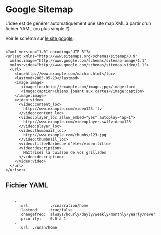 # Google Sitemap

L'idée est de générer automatiquement une site map XML à partir d'un fichier YAML (ou plus simple ?).

Voir le schéma sur [le site google](http://www.sitemaps.org/protocol.html).

~~~

<?xml version="1.0" encoding="UTF-8"?>
<urlset xmlns="http://www.sitemaps.org/schemas/sitemap/0.9"
  xmlns:image="http://www.google.com/schemas/sitemap-image/1.1"
  xmlns:video="http://www.google.com/schemas/sitemap-video/1.1">
  <url>
    <loc>http://www.example.com/machin.html</loc>
    <lastmod>2005-05-23</lastmod>
    <image:image>
       <image:loc>http://example.com/image.jpg</image:loc>
       <image:caption>Chiens jouant aux cartes</image:caption>
    </image:image>
    <video:video>
      <video:content_loc>
        http://www.example.com/video123.flv
      </video:content_loc>
      <video:player_loc allow_embed="yes" autoplay="ap=1">
        http://www.example.com/videoplayer.swf?video=123
      </video:player_loc>
      <video:thumbnail_loc>
        http://www.example.com/thumbs/123.jpg
      </video:thumbnail_loc>
      <video:title>Barbecue d'été</video:title>  
      <video:description>
        Maîtrisez la cuisson de vos grillades
      </video:description>
    </video:video>
  </url>
</urlset>

~~~

## Fichier YAML

~~~

    -
      :url:         ./cnarration/home
      :lastmod:     true/false
      :changefreq:  always/hourly/dayly/weekly/monthly/yearly/never
      :priority:    0.0 à 1
    -
      :url: ./unan/home

~~~
